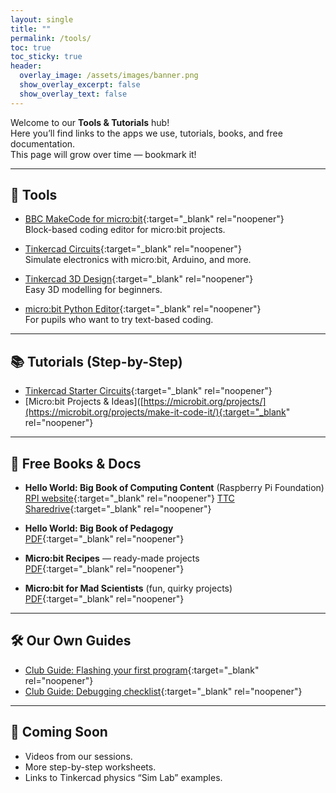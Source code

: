 ```yaml
---
layout: single
title: ""
permalink: /tools/
toc: true
toc_sticky: true
header:
  overlay_image: /assets/images/banner.png
  show_overlay_excerpt: false
  show_overlay_text: false
---
```


Welcome to our **Tools & Tutorials** hub!  
Here you’ll find links to the apps we use, tutorials, books, and free documentation.  
This page will grow over time — bookmark it!

---

## 🔧 Tools

- [BBC MakeCode for micro:bit](https://makecode.microbit.org){:target="_blank" rel="noopener"}  
  Block-based coding editor for micro:bit projects.

- [Tinkercad Circuits](https://www.tinkercad.com/circuits){:target="_blank" rel="noopener"}  
  Simulate electronics with micro:bit, Arduino, and more.

- [Tinkercad 3D Design](https://www.tinkercad.com/3d-design){:target="_blank" rel="noopener"}  
  Easy 3D modelling for beginners.

- [micro:bit Python Editor](https://python.microbit.org/){:target="_blank" rel="noopener"}  
  For pupils who want to try text-based coding.

---

## 📚 Tutorials (Step-by-Step)

- [Tinkercad Starter Circuits](https://www.tinkercad.com/learn/circuits){:target="_blank" rel="noopener"}  
- [Micro:bit Projects & Ideas]([https://microbit.org/projects/](https://microbit.org/projects/make-it-code-it/){:target="_blank" rel="noopener"}  

---

## 📖 Free Books & Docs

- **Hello World: Big Book of Computing Content** (Raspberry Pi Foundation)  
  [RPI website](https://www.raspberrypi.org/hello-world/issues/the-big-book-of-computing-content){:target="_blank" rel="noopener"}
  [TTC Sharedrive](https://drive.google.com/file/d/1SuAj_rpmU2N-0TSW9Vws5-YMHrqSv8N-/view?usp=drive_link){:target="_blank" rel="noopener"}

- **Hello World: Big Book of Pedagogy**  
  [PDF](/assets/docs/Hello_World_The_Big_Book_of_Pedagogy.pdf){:target="_blank" rel="noopener"}

- **Micro:bit Recipes** — ready-made projects  
  [PDF](/assets/docs/Microbit%20recipes.pdf){:target="_blank" rel="noopener"}

- **Micro:bit for Mad Scientists** (fun, quirky projects)  
  [PDF](/assets/docs/Microbit%20for%20mad%20scientists.pdf){:target="_blank" rel="noopener"}

---

## 🛠 Our Own Guides

- [Club Guide: Flashing your first program](/assets/docs/club-guide-first-flash.pdf){:target="_blank" rel="noopener"}  
- [Club Guide: Debugging checklist](/assets/docs/club-guide-debug.pdf){:target="_blank" rel="noopener"}

---

## 🚀 Coming Soon
- Videos from our sessions.  
- More step-by-step worksheets.  
- Links to Tinkercad physics “Sim Lab” examples.
